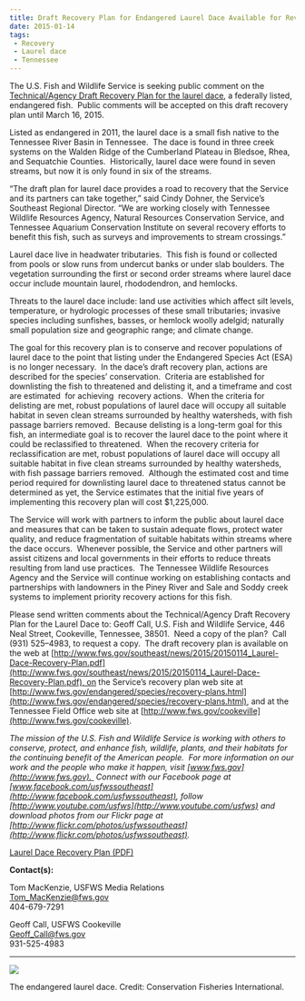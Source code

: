 ```yaml
---
title: Draft Recovery Plan for Endangered Laurel Dace Available for Review
date: 2015-01-14
tags:
 - Recovery
 - Laurel dace
 - Tennessee
---
```


The U.S. Fish and Wildlife Service is seeking public comment on the [Technical/Agency Draft Recovery Plan for the laurel dace](http://www.fws.gov/southeast/news/2015/20150114_Laurel-Dace-Recovery-Plan.pdf), a federally listed, endangered fish.  Public comments will be accepted on this draft recovery plan until March 16, 2015.

Listed as endangered in 2011, the laurel dace is a small fish native to the Tennessee River Basin in Tennessee.  The dace is found in three creek systems on the Walden Ridge of the Cumberland Plateau in Bledsoe, Rhea, and Sequatchie Counties.  Historically, laurel dace were found in seven streams, but now it is only found in six of the streams.

“The draft plan for laurel dace provides a road to recovery that the Service and its partners can take together,” said Cindy Dohner, the Service’s Southeast Regional Director. “We are working closely with Tennessee Wildlife Resources Agency, Natural Resources Conservation Service, and Tennessee Aquarium Conservation Institute on several recovery efforts to benefit this fish, such as surveys and improvements to stream crossings.”

Laurel dace live in headwater tributaries.  This fish is found or collected from pools or slow runs from undercut banks or under slab boulders. The vegetation surrounding the first or second order streams where laurel dace occur include mountain laurel, rhododendron, and hemlocks.

Threats to the laurel dace include: land use activities which affect silt levels, temperature, or hydrologic processes of these small tributaries; invasive species including sunfishes, basses, or hemlock woolly adelgid; naturally small population size and geographic range; and climate change. 

The goal for this recovery plan is to conserve and recover populations of laurel dace to the point that listing under the Endangered Species Act (ESA) is no longer necessary.  In the dace’s draft recovery plan, actions are described for the species’ conservation.  Criteria are established for downlisting the fish to threatened and delisting it, and a timeframe and cost are estimated  for achieving  recovery actions.  When the criteria for delisting are met, robust populations of laurel dace will occupy all suitable habitat in seven clean streams surrounded by healthy watersheds, with fish passage barriers removed.  Because delisting is a long-term goal for this fish, an intermediate goal is to recover the laurel dace to the point where it could be reclassified to threatened.  When the recovery criteria for reclassification are met, robust populations of laurel dace will occupy all suitable habitat in five clean streams surrounded by healthy watersheds, with fish passage barriers removed.  Although the estimated cost and time period required for downlisting laurel dace to threatened status cannot be determined as yet, the Service estimates that the initial five years of implementing this recovery plan will cost $1,225,000.

The Service will work with partners to inform the public about laurel dace and measures that can be taken to sustain adequate flows, protect water quality, and reduce fragmentation of suitable habitats within streams where the dace occurs.  Whenever possible, the Service and other partners will assist citizens and local governments in their efforts to reduce threats resulting from land use practices.  The Tennessee Wildlife Resources Agency and the Service will continue working on establishing contacts and partnerships with landowners in the Piney River and Sale and Soddy creek systems to implement priority recovery actions for this fish.

Please send written comments about the Technical/Agency Draft Recovery Plan for the Laurel Dace to: Geoff Call, U.S. Fish and Wildlife Service, 446 Neal Street, Cookeville, Tennessee, 38501\.  Need a copy of the plan?  Call (931) 525–4983, to request a copy.  The draft recovery plan is available on the web at [http://www.fws.gov/southeast/news/2015/20150114_Laurel-Dace-Recovery-Plan.pdf](http://www.fws.gov/southeast/news/2015/20150114_Laurel-Dace-Recovery-Plan.pdf), on the Service’s recovery plan web site at [http://www.fws.gov/endangered/species/recovery-plans.html](http://www.fws.gov/endangered/species/recovery-plans.html), and at the Tennessee Field Office web site at [http://www.fws.gov/cookeville](http://www.fws.gov/cookeville).

_The mission of the U.S. Fish and Wildlife Service is working with others to conserve, protect, and enhance fish, wildlife, plants, and their habitats for the continuing benefit of the American people.  For more information on our work and the people who make it happen, visit [www.fws.gov](http://www.fws.gov).  Connect with our Facebook page at [www.facebook.com/usfwssoutheast](http://www.facebook.com/usfwssoutheast), follow [http://www.youtube.com/usfws](http://www.youtube.com/usfws) and download photos from our Flickr page at [http://www.flickr.com/photos/usfwssoutheast](http://www.flickr.com/photos/usfwssoutheast)._

[Laurel Dace Recovery Plan (PDF)](http://www.fws.gov/southeast/news/2015/20150114_Laurel-Dace-Recovery-Plan.pdf)

**Contact(s):**  

Tom MacKenzie, USFWS Media Relations  
[Tom_MacKenzie@fws.gov](mailto:Tom_MacKenzie@fws.gov)  
404-679-7291

Geoff Call, USFWS Cookeville  
[Geoff_Call@fws.gov](mailto:Geoff_Call@fws.gov)  
931-525-4983

* * *

![](images/newsUploads/newsThumbs/newsImageThumbE9F835D5-B472-B20B-A8625460C4D6A3EC.jpg)

The endangered laurel dace. Credit: Conservation Fisheries International.  
